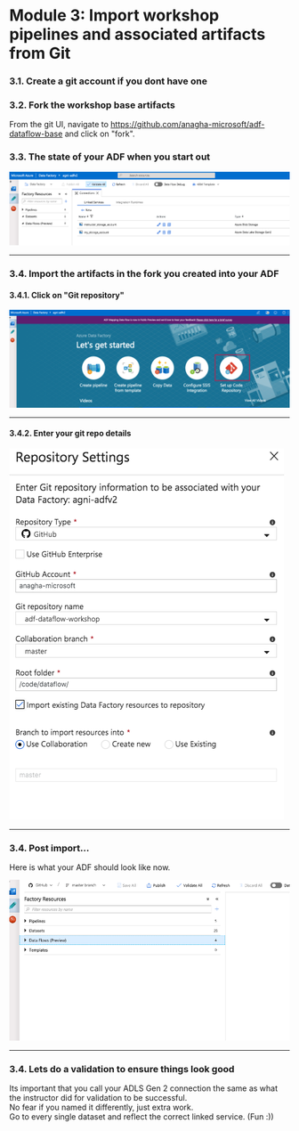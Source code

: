 
# Module 3: Import workshop pipelines and associated artifacts from Git

### 3.1. Create a git account if you dont have one

### 3.2. Fork the workshop base artifacts

From the git UI, navigate to https://github.com/anagha-microsoft/adf-dataflow-base and click on "fork".

### 3.3. The state of your ADF when you start out

![import-1](00-images/import-1.png)

<hr>

### 3.4. Import the artifacts in the fork you created into your ADF

#### 3.4.1. Click on "Git repository"

![import-2](00-images/import-2.png)

<hr>

#### 3.4.2. Enter your git repo details

![import-3](00-images/import-3.png)

<hr>

### 3.4. Post import...

Here is what your ADF should look like now.

![import-4](00-images/import-4.png)

<hr>

### 3.4. Lets do a validation to ensure things look good

Its important that you call your ADLS Gen 2 connection the same as what the instructor did for validation to be successful.<br>
No fear if you named it differently, just extra work.<br>
Go to every single dataset and reflect the correct linked service. (Fun :))<br>
